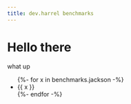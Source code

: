 ```yaml
---
title: dev.harrel benchmarks
---
```


# Hello there
what up

<ul>
{%- for x in benchmarks.jackson -%}
  <li>{{ x }}</li>
{%- endfor -%}
</ul>

<canvas id="chart1" width="600" height="400"></canvas>

<script src="https://cdn.jsdelivr.net/npm/chart.js"></script>
<script>
const x = {{ benchmarks | jsonify }}
console.log(x)
  const data = {
    labels: ["Test A", "Test B", "Test C"],
    datasets: [{
      label: 'Time (ms)',
      data: [120, 90, 150],
      backgroundColor: 'rgba(75, 192, 192, 0.6)'
    }]
  };

  const ctx = document.getElementById('chart1').getContext('2d');
  new Chart(ctx, {
    type: 'bar',
    data: data,
    options: { responsive: true }
  });
</script>